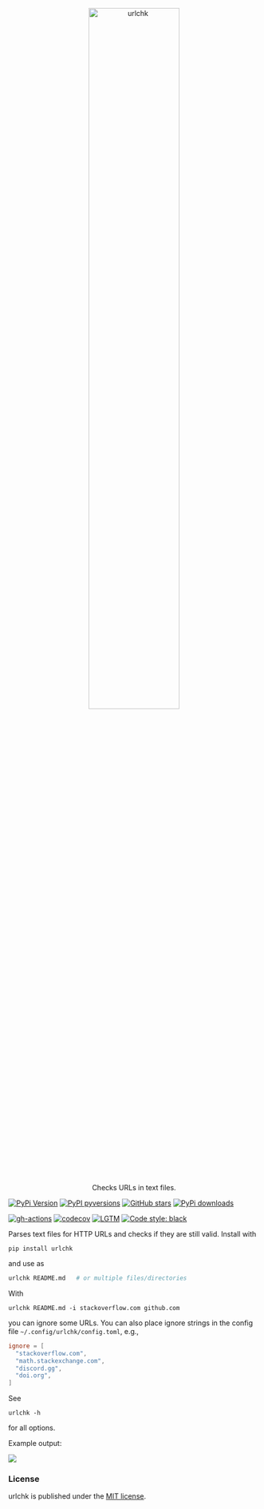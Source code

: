 <p align="center">
  <a href="https://github.com/nschloe/urlchk"><img alt="urlchk" src="https://nschloe.github.io/urlchk/logo.svg" width="60%"></a>
  <p align="center">Checks URLs in text files.</p>
</p>

[![PyPi Version](https://img.shields.io/pypi/v/urlchk.svg?style=flat-square)](https://pypi.org/project/urlchk/)
[![PyPI pyversions](https://img.shields.io/pypi/pyversions/urlchk.svg?style=flat-square)](https://pypi.org/project/urlchk/)
[![GitHub stars](https://img.shields.io/github/stars/nschloe/urlchk.svg?style=flat-square&logo=github&label=Stars&logoColor=white)](https://github.com/nschloe/urlchk/)
[![PyPi downloads](https://img.shields.io/pypi/dm/urlchk.svg?style=flat-square)](https://pypistats.org/packages/urlchk)

[![gh-actions](https://img.shields.io/github/workflow/status/nschloe/urlchk/ci?style=flat-square)](https://github.com/nschloe/urlchk/actions?query=workflow%3Aci)
[![codecov](https://img.shields.io/codecov/c/github/nschloe/urlchk.svg?style=flat-square)](https://app.codecov.io/gh/nschloe/urlchk)
[![LGTM](https://img.shields.io/lgtm/grade/python/github/nschloe/urlchk.svg?style=flat-square)](https://lgtm.com/projects/g/nschloe/urlchk)
[![Code style: black](https://img.shields.io/badge/code%20style-black-000000.svg?style=flat-square)](https://github.com/psf/black)

Parses text files for HTTP URLs and checks if they are still valid. Install with
```
pip install urlchk
```
and use as
```sh
urlchk README.md   # or multiple files/directories
```
With
```
urlchk README.md -i stackoverflow.com github.com
```
you can ignore some URLs. You can also place ignore strings in the config file
`~/.config/urlchk/config.toml`, e.g.,
```toml
ignore = [
  "stackoverflow.com",
  "math.stackexchange.com",
  "discord.gg",
  "doi.org",
]
```
See
```
urlchk -h
```
for all options.

Example output:

![](https://nschloe.github.io/urlchk/example-output-carbon.png)


### License
urlchk is published under the [MIT license](https://en.wikipedia.org/wiki/MIT_License).
